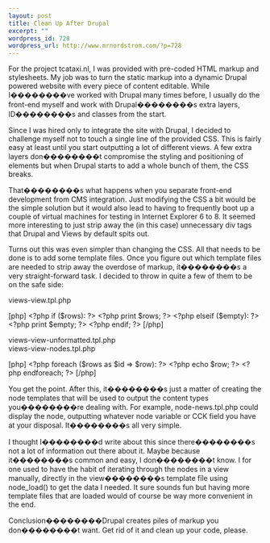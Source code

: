 ```yaml
--- 
layout: post
title: Clean Up After Drupal
excerpt: ""
wordpress_id: 728
wordpress_url: http://www.mrnordstrom.com/?p=728
---
```

<p>For the project tcataxi.nl, I was provided with pre-coded HTML markup and stylesheets. My job was to turn the static markup into a dynamic Drupal powered website with every piece of content editable. While I��������ve worked with Drupal many times before, I usually do the front-end myself and work with Drupal��������s extra layers, ID��������s and classes from the start.</p>
<!--more-->
<p>Since I was hired only to integrate the site with Drupal, I decided to challenge myself not to touch a single line of the provided CSS. This is fairly easy at least until you start outputting a lot of different views. A few extra layers don��������t compromise the styling and positioning of elements but when Drupal starts to add a whole bunch of them, the CSS breaks.</p>

<p>That��������s what happens when you separate front-end development from CMS integration. Just modifying the CSS a bit would be the simple solution but it would also lead to having to frequently boot up a couple of virtual machines for testing in Internet Explorer 6 to 8. It seemed more interesting to just strip away the (in this case) unnecessary div tags that Drupal and Views by default spits out.</p>

<p>Turns out this was even simpler than changing the CSS. All that needs to be done is to add some template files. Once you figure out which template files are needed to strip away the overdose of markup, it��������s a very straight-forward task. I decided to throw in quite a few of them to be on the safe side:</p>

<p>views-view.tpl.php</p>

<p>
[php]
&lt;?php if ($rows): ?&gt;
  &lt;?php print $rows; ?&gt;
&lt;?php elseif ($empty): ?&gt;
  &lt;?php print $empty; ?&gt;
&lt;?php endif; ?&gt;
[/php]
</p>

<p>views-view-unformatted.tpl.php<br>
views-view-nodes.tpl.php</p>

<p>
[php]
&lt;?php foreach ($rows as $id =&gt; $row): ?&gt;
  &lt;?php echo $row; ?&gt;
&lt;?php endforeach; ?&gt;
[/php]
</p>

<p>You get the point. After this, it��������s just a matter of creating the node templates that will be used to output the content types you��������re dealing with. For example, node-news.tpl.php could display the node, outputting whatever node variable or CCK field you have at your disposal. It��������s all very simple.</p>

<p>I thought I��������d write about this since there��������s not a lot of information out there about it. Maybe because it��������s common and easy, I don��������t know. I for one used to have the habit of iterating through the nodes in a view manually, directly in the view��������s template file using node_load() to get the data I needed. It sure sounds fun but having more template files that are loaded would of course be way more convenient in the end.</p>

<p>Conclusion��������Drupal creates piles of markup you don��������t want. Get rid of it and clean up your code, please.
